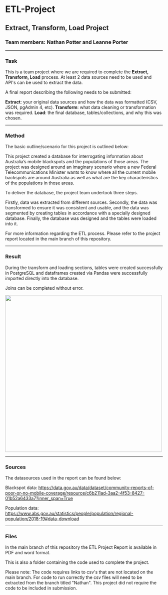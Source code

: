 # ETL-Project
## Extract, Transform, Load Project
### Team members: Nathan Potter and Leanne Porter

---
### Task

This is a team project where we are required to complete the __Extract, Transform, Load__ process.
At least 2 data sources need to be used and API's can be used to extract the data.

A final report describing the following needs to be submitted:

__Extract__: your original data sources and how the data was formatted (CSV, JSON, pgAdmin 4, etc).
__Transform__: what data cleaning or transformation was required.
__Load__: the final database, tables/collections, and why this was chosen.

---
### Method

The basic outline/scenario for this project is outlined below:

This project created a database for interrogating information about Australia’s mobile blackspots and the populations of those areas.
The project was designed around an imaginary scenario where a new Federal Telecommunications Minister wants to know where all the current mobile backspots are around Australia as well as what are the key characteristics of the populations in those areas.

To deliver the database, the project team undertook three steps.

Firstly, data was extracted from different sources. Secondly, the data was transformed to ensure it was consistent and usable, and the data was segmented by creating tables in accordance with a specially designed database. Finally, the database was designed and the tables were loaded into it.

For more information regarding the ETL process. Please refer to the project report located in the main branch of this repository.


---
### Result

During the transform and loading sections, tables were created successfully in PostgreSQL and dataframes created via Pandas were successfully imported directly into the database.

Joins can be completed without error.

<img src="https://user-images.githubusercontent.com/82348616/127962887-2907c683-2b95-46b3-99a0-cff7f4de3fb8.PNG" width="500">

---
### Sources

The datasources used in the report can be found below:

Blackspot data: https://data.gov.au/data/dataset/community-reports-of-poor-or-no-mobile-coverage/resource/c6b211ad-3aa2-4f53-8427-01b52a6433a7?inner_span=True

Population data: https://www.abs.gov.au/statistics/people/population/regional-population/2018-19#data-download

---
### Files

In the main branch of this repository the ETL Project Report is available in PDF and word format.

This is also a folder containing the code used to complete the project.

Please note: The code requires links to csv's that are not located on the main branch. 
For code to run correctly the csv files will need to be extracted from the branch titled "Nathan". 
This project did not require the code to be included in submission.


